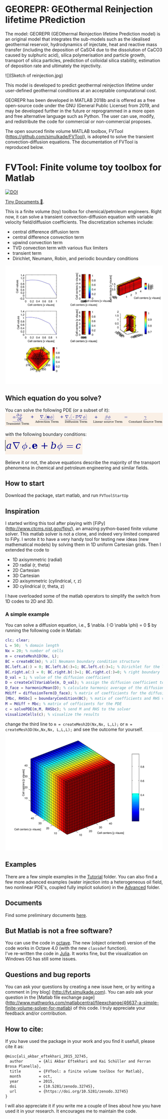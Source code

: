 # GEOREPR: GEOthermal Reinjection lifetime PRediction

The model: GEOREPR (GEOthermal Reinjection lifetime Prediction model) is an original model that integrates the sub-models such as the idealised geothermal reservoir, hydrodynamics of injectate, heat and reactive mass transfer (including the deposition of CaSO4 due to the dissolution of CaCO3 caused by sulphuric acid), silica polymerisation and particle growth, transport of silica particles, prediction of colloidal silica stability, estimation of deposition rate and ultimately the injectivity.

![](Sketch of reinjection.jpg)

This model is developed to predict geothermal reinjection lifetime under user-defined geothermal conditions at an acceptable computational cost. 

GEOREPR has been developed in MATLAB 2018b and is offered as a free open-source code under the GNU (General Public License) from 2019, and may be developed further in the future or reprogrammed in a more open and free alternative language such as Python. The user can use, modify, and redistribute the code for commercial or non-commercial proposes.

The open sourced finite volume MATLAB toolbox, FVTool (https://github.com/simulkade/FVTool), is adopted to solve the transient convection-diffusion equations. The documentation of FVTool is reproduced below.

# FVTool: Finite volume toy toolbox for Matlab

[![DOI](https://zenodo.org/badge/doi/10.5281/zenodo.18156.svg)](http://dx.doi.org/10.5281/zenodo.18156)

[Tiny Documents :blue_book:](http://htmlpreview.github.io/?https://github.com/simulkade/FVTool/blob/master/html/FVTdemo.html).

This is a finite volume (toy) toolbox for chemical/petroleum engineers.
Right now, it can solve a transient convection-diffusion equation with variable velocity field/diffusion coefficients. The discretization schemes
include:
  * central difference diffusion term
  * central difference convection term
  * upwind convection term
  * TVD convection term with various flux limiters
  * transient term
  * Dirichlet, Neumann, Robin, and periodic boundary conditions

![diffusion pde](FVTool/Tests/diff_pde.jpg)

## Which equation do you solve?
You can solve the following PDE (or a subset of it):  
![advection diffusion](FVTool/pde.png)

with the following boundary conditions:  
![boundary condition](FVTool/boundarycond.png)

Believe it or not, the above equations describe the majority of the transport phenomena in chemical and petroleum engineering and similar fields.

## How to start
Download the package, start matlab, and run
   `FVToolStartUp`

## Inspiration
I started writing this tool after playing with [FiPy] (http://www.ctcms.nist.gov/fipy/), an amazing python-based finite volume solver.
This matlab solver is not a clone, and indeed very limited compared to FiPy.
I wrote it to have a very handy tool for testing new ideas (new mathematical models) by solving them in 1D uniform Cartesian grids.
Then I extended the code to
  * 1D axisymmetric (radial)
  * 2D radial (r, theta)
  * 2D Cartesian
  * 3D Cartesian
  * 2D axisymmetric (cylindrical, r, z)
  * 3D cylindrical (r, theta, z)

I have overloaded some of the matlab operators to simplify the switch from 1D codes to 2D and 3D.

### A simple example
You can solve a diffusion equation, i.e., $ \nabla. (-D \nabla \phi) = 0 $ by running the following code in Matlab:
```matlab
clc; clear;
L = 50;  % domain length
Nx = 20; % number of cells
m = createMesh1D(Nx, L);
BC = createBC(m); % all Neumann boundary condition structure
BC.left.a(:) = 0; BC.left.b(:)=1; BC.left.c(:)=1; % Dirichlet for the left boundary
BC.right.a(:) = 0; BC.right.b(:)=1; BC.right.c(:)=0; % right boundary
D_val = 1; % value of the diffusion coefficient
D = createCellVariable(m, D_val); % assign the diffusion coefficient to the cells
D_face = harmonicMean(D); % calculate harmonic average of the diffusion coef on the cell faces
Mdiff = diffusionTerm(D_face); % matrix of coefficients for the diffusion term
[Mbc, RHSbc] = boundaryCondition(BC); % matix of coefficients and RHS vector for the BC
M = Mdiff + Mbc; % matrix of cefficients for the PDE
c = solvePDE(m,M, RHSbc); % send M and RHS to the solver
visualizeCells(c); % visualize the results
```
change the third line to `m = createMesh2D(Nx,Nx, L,L);` or `m = createMesh3D(Nx,Nx,Nx, L,L,L);` and see the outcome for yourself.  
![diff 3D](FVTool/Tests/diff_pde_3d.jpg)

## Examples
There are a few simple examples in the [Tutorial](https://github.com/simulkade/FVTool/tree/master/Examples/Tutorial) folder.
You can also find a few more advanced examples (water injection into a heterogeneous oil field, two nonlinear PDE's, coupled
fully implicit solution) in the [Advanced](https://github.com/simulkade/FVTool/tree/master/Examples/Advanced) folder.

## Documents
Find some preliminary documents [here](http://htmlpreview.github.io/?https://github.com/simulkade/FVTool/blob/master/html/FVTdemo.html).


## But Matlab is not a free software?
You can use the code in [octave](http://www.gnu.org/software/octave/). The new (object oriented) version of the code works in Octave 4.0 (with the new `classdef` function).  
I've re-written the code in [Julia](http://julialang.org/). It works fine, but the visualization on Windows OS has still some issues.

## Questions and bug reports
You can ask your questions by creating a new issue here, or by writing a comment in [my blog] (http://fvt.simulkade.com). You can aslo ask your question in the [Matlab file exchange page] (http://www.mathworks.com/matlabcentral/fileexchange/46637-a-simple-finite-volume-solver-for-matlab) of this code. I truly appreciate your feedback and/or contribution.

## How to cite:
If you have used the package in your work and you find it usefull, please cite it as:
```
@misc{ali_akbar_eftekhari_2015_32745,
  author       = {Ali Akbar Eftekhari and Kai Schüller and Ferran Brosa Planella},
  title        = {FVTool: a finite volume toolbox for Matlab},
  month        = oct,
  year         = 2015,
  doi          = {10.5281/zenodo.32745},
  url          = {https://doi.org/10.5281/zenodo.32745}
}
```
I will also appreciate it if you write me a couple of lines about how you have used it in your research. It encourages me to maintain the code.
